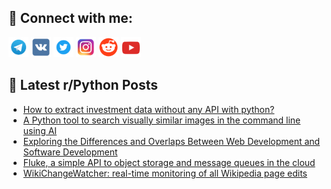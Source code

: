 ## 🔎 Connect with me:
[<img src="https://github.com/bullbesh/bullbesh/blob/main/images/Telegram.png" width="32" height="32" />](https://t.me/bullbesh)
[<img src="https://github.com/bullbesh/bullbesh/blob/main/images/VK.png" width="32" height="32" />](https://vk.com/bullbesh)
[<img src="https://github.com/bullbesh/bullbesh/blob/main/images/Twitter.png" width="32" height="32" />](https://twitter.com/bullbesh1)
[<img src="https://github.com/bullbesh/bullbesh/blob/main/images/Instagram.png" width="32" height="32" />](https://www.instagram.com/bullbesh)
[<img src="https://github.com/bullbesh/bullbesh/blob/main/images/Reddit.png" width="32" height="32" />](https://www.reddit.com/user/bullbesh)
[<img src="https://github.com/bullbesh/bullbesh/blob/main/images/YouTube.png" width="32" height="32" />](https://www.youtube.com/channel/UCtfjRs6uzgq5mfm8S06WTcg)

## 📕 Latest r/Python Posts
<!-- BLOG-POST-LIST:START -->
- [How to extract investment data without any API with python?](https://www.reddit.com/r/Python/comments/1585vp6/how_to_extract_investment_data_without_any_api/)
- [A Python tool to search visually similar images in the command line using AI](https://www.reddit.com/r/Python/comments/1585ru7/a_python_tool_to_search_visually_similar_images/)
- [Exploring the Differences and Overlaps Between Web Development and Software Development](https://www.reddit.com/r/Python/comments/15854cq/exploring_the_differences_and_overlaps_between/)
- [Fluke, a simple API to object storage and message queues in the cloud](https://www.reddit.com/r/Python/comments/1584aor/fluke_a_simple_api_to_object_storage_and_message/)
- [WikiChangeWatcher: real-time monitoring of all Wikipedia page edits](https://www.reddit.com/r/Python/comments/1581yje/wikichangewatcher_realtime_monitoring_of_all/)
<!-- BLOG-POST-LIST:END -->
